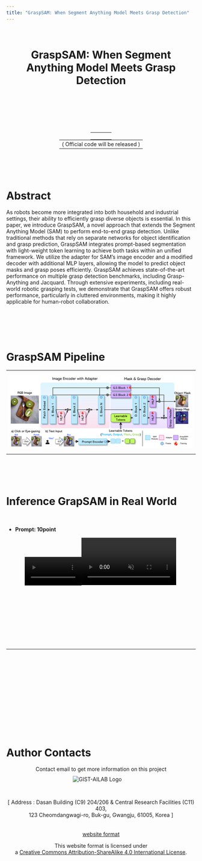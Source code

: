 ```yaml
---
title: "GraspSAM: When Segment Anything Model Meets Grasp Detection"
---
```

<br>
<head>
    <!-- <style>
        figure {
            border: 1px #cccccc solid;
            padding: 4px;
            margin: auto;
        }
        figcaption {
            background-color: black;
            color: white;
            font-style: italic;
            padding: 2px;
            text-align: center;
        }
        /* <figure>
            <img src="pic_trulli.jpg" alt="Trulli" style="width:100%">
            <figcaption>Fig.1 - Trulli, Puglia, Italy</figcaption>
        </figure> */
    </style> -->
    <!-- <style type="text/css">
        .avoid {
            page-break-inside: avoid !important;
            margin: 4px 0 4px 0;  /* to keep the page break from cutting too close to the text in the div */
        }
    </style> -->
    <!-- <img src="./assets/~.png" alt="AILAB GAER Logo" style="float: left; margin: 10px 20px 10px 0px;" width="40%"/> -->
</head>

<center>
    <h1 style="display: block;">
        GraspSAM: When Segment Anything Model Meets Grasp Detection<br>
    </h1>
    <br>
    <!-- published in in 24' IEEE RA-L <br> -->
    <br>
    <!-- Authors ---- ---- ---- ----      ---- ---- ---- ----      ---- ---- ---- ----      ---- ---- ---- ---- -->
    <table style="border: none; display: initial;">
        <!-- <tbody>
            <tr style="border: none;">
                <td style="border: none;"><a href="mailto:sangjun7@gm.gist.ac.kr">Sangjun Noh</a><sup>*</sup></td>
                <td style="border: none;"><a href="mailto:raeyo@gm.gist.ac.kr">Raeyoung Kang</a><sup>*</sup></td>
                <td style="border: none;"><a href="mailto:ailab.ktw@gm.gist.ac.kr">Taewon Kim</a><sup>*</sup></td>
                <td style="border: none;"><a href="mailto:shback@gm.gist.ac.kr">Seunghyeok Back</a></td>
                <td style="border: none;"><a href="mailto:bakseongho@gm.gist.ac.kr">Seongho Bak</a></td>
                <td style="border: none;"><a href="mailto:kyoobinlee@gist.ac.kr">Kyoobin Lee</a><sup>†</sup></td>
            </tr>
        </tbody>
    </table> -->
    <br>
    <!-- <table style="border: none; display: initial;">
        <tbody>
            <tr style="border: none;">
                <td style="border: none;">
                    <sup>†</sup>Corresponding author
                </td>
            </tr>
        </tbody> -->
    </table>
    <br>
    <!-- <table style="border: none; display: initial;">
        <tbody>
            <tr style="border: none;">
                    <sup>1</sup>Gwangju Institute of Science and Technology (GIST)
            </tr>
        </tbody>
    </table> -->
    <br>
    <br>
    <!-- Links ---- ---- ---- ----      ---- ---- ---- ----      ---- ---- ---- ----      ---- ---- ---- ---- -->
    <table style="border: none; display: initial;">
        <tbody>
            <tr style="border: none;">
                <td style="border: none;">
                    <!-- <a href="https://ieeexplore.ieee.org/document/10417128" style="color: #ffffff"> -->
                        <!-- <div class="link_button"> -->
                            <!-- <i class="bi bi-file-earmark-richtext"></i> Paper -->
                        <!-- </div> -->
                    <!-- </a> -->
                </td>
                <td style="border: none;"></td> <!-- intervals -->
                <td style="border: none;"></td> <!-- intervals -->
                <td style="border: none; display: initial;">
                    <!-- <a href="https://github.com/gist-ailab/uop-net" style="color: #ffffff"> -->
                        <!-- <div class="link_button"> -->
                            <!-- <center> -->
                            <!-- <i class="bi bi-github"></i> Code / Dataset -->
                            <!-- </center> -->
                        <!-- </div> -->
                    <!-- </a> -->
                </td>
            </tr>
        </tbody>
    </table>
    <br>
    <table style="border: none; display: initial;">
        <tbody>
            <tr style="border: none;">
                <td style="border: none;">( Official code will be released )</td>
            </tr>
        </tbody>
    </table>
    <!-- <br> -->
    <!-- <br> -->
    <!-- <br> -->
    <!-- <br> -->
    <!-- PT video ---- ---- ---- ----      ---- ---- ---- ----      ---- ---- ---- ----      ---- ---- ---- ---- -->
    <!-- <video width="75%" controls autoplay muted loop> -->
        <!-- <source src="./assets/20230901_Home-DataGeneration_01.mp4" type="video/mp4">            TODO: add presentation video -->
        <!-- Your browser does not support the video tag. -->
    <!-- </video>  -->
</center>

<br>
<br>
<br>
<br>

<!-- Paper contents ---- ---- ---- ----      ---- ---- ---- ----      ---- ---- ---- ----      ---- ---- ---- ---- -->

# Abstract

  As robots become more integrated into both household and industrial settings, their ability to efficiently grasp diverse objects is essential. In this paper, we introduce GraspSAM, a novel approach that extends the Segment Anything Model (SAM) to perform end-to-end grasp detection. Unlike traditional methods that rely on separate networks for object identification and grasp prediction, GraspSAM integrates prompt-based segmentation with light-weight token learning to achieve both tasks within an unified framework. We utilize the adapter for SAM’s image encoder and a modified decoder with additional MLP layers, allowing the model to predict object masks and grasp poses efficiently. GraspSAM achieves state-of-the-art performance on multiple grasp detection benchmarks, including Grasp-Anything and Jacquard. Through extensive experiments, including real-world robotic grasping tests, we demonstrate that GraspSAM offers robust performance, particularly in cluttered environments, making it highly applicable for human-robot collaboration.


<br>
<br>
<br>
<br>

# GraspSAM Pipeline

<!-- TODO: add image -->

<center>
    <table style="border: none; display: initial;">
        <tbody>
            <tr style="border: none;">
                <td style="border: none;">
                    <img src="./assets/model.png" alt="GraspSAM Pipeline abs" style="margin: 10px 20px 10px 0px;" width="100%"/>
                </td>
                <!-- <td style="border: none;">
                    <img src="./assets/image/uop_pipeline_1.png" alt="UOP Pipeline 1" style="margin: 10px 20px 10px 0px;" width="100%"/>
                </td> -->
                <!-- <td style="border: none;">
                    <img src="./assets/image/uop_pipeline_2.png" alt="UOP Pipeline 2" style="margin: 10px 20px 10px 0px;" width="100%"/>
                </td> -->
            </tr>
        </tbody>
    </table>
</center>

<br>
<br>
<br>
<br>

<!-- # Inference in Real World

<center>
    <video width="75%" autoplay muted loop>
        <source src="./assets/20230901_Home-DataGeneration_02.mp4" type="video/mp4">
        Your browser does not support the video tag.
    </video> 
</center>

<br>
<br>
<br>
<br>

# UOP-Sim Data Test Set Visualize (YCB Objects)

<center>
    <table style="border: none; display: initial;">
        <tbody>
            <tr style="border: none;">
                <td style="border: none;">
                    <img src="./assets/image/dataset_visualize/YCB_Picture1.png" alt="YCB Visualize 1" style="margin: 10px 20px 10px 0px;" width="100%"/>
                </td>
                <td style="border: none;">
                    <img src="./assets/image/dataset_visualize/YCB_Picture2.png" alt="YCB Visualize 2" style="margin: 10px 20px 10px 0px;" width="100%"/>
                </td>
            </tr>
        </tbody>
    </table>
</center>
<br>
<center>
    <table style="border: none; display: initial;">
        <tbody>
            <tr style="border: none;">
                <td style="border: none;">
                    <img src="./assets/image/dataset_visualize/YCB_Picture3.png" alt="YCB Visualize 3" style="margin: 10px 20px 10px 0px;" width="100%"/>
                </td>
                <td style="border: none;">
                    <img src="./assets/image/dataset_visualize/YCB_Picture4.png" alt="YCB Visualize 4" style="margin: 10px 20px 10px 0px;" width="100%"/>
                </td>
            </tr>
        </tbody>
    </table>
</center>
<br>
<center>
    <table style="border: none; display: initial;">
        <tbody>
            <tr style="border: none;">
                <td style="border: none;">
                    <img src="./assets/image/dataset_visualize/YCB_Picture5.png" alt="YCB Visualize 5" style="margin: 10px 20px 10px 0px;" width="100%"/>
                </td>
                <td style="border: none;">
                    <img src="./assets/image/dataset_visualize/YCB_Picture6.png" alt="YCB Visualize 6" style="margin: 10px 20px 10px 0px;" width="100%"/>
                </td>
            </tr>
        </tbody>
    </table>
</center>
<br>
<center>
    <table style="border: none; display: initial;">
        <tbody>
            <tr style="border: none;">
                <td style="border: none;">
                    <img src="./assets/image/dataset_visualize/YCB_Picture7.png" alt="YCB Visualize 7" style="margin: 10px 20px 10px 0px;" width="100%"/>
                </td>
                <td style="border: none;">
                    <img src="./assets/image/dataset_visualize/YCB_Picture8.png" alt="YCB Visualize 8" style="margin: 10px 20px 10px 0px;" width="100%"/>
                </td>
            </tr>
        </tbody>
    </table>
</center>
<br>
<center>
    <table style="border: none; display: initial;">
        <tbody>
            <tr style="border: none;">
                <td style="border: none;">
                    <img src="./assets/image/dataset_visualize/YCB_Picture9.png" alt="YCB Visualize 9" style="margin: 10px 20px 10px 0px;" width="110%"/>
                </td>
                <td style="border: none;">
                    <img src="./assets/image/dataset_visualize/YCB_Picture10.png" alt="YCB Visualize 10" style="margin: 10px 20px 10px 0px;" width="95%"/>
                </td>
            </tr>
        </tbody>
    </table>
</center>
<br> -->

# Inference GrapSAM in Real World

<br>

<!-- ## Prompt: 10point -->
- **Prompt: 10point**


<!-- <center>
    <video width="75%" autoplay muted loop>
        <source src="./assets/20230901_Home-DataGeneration_02.mp4" type="video/mp4">
        Your browser does not support the video tag.
    </video> 
</center> -->
<center>
    <table style="border: none; display: initial;">
        <tbody>
            <tr style="border: none;">
                <!-- <td style="border: none;">
                    <img src="./assets/image/inference_result/1_mustard.png" alt="Inference Result 1" style="margin: 10px 20px 10px 0px;" width="100%"/>
                </td>
                <td style="border: none;">
                    <img src="./assets/image/inference_result/1_mustard.gif" alt="Inference Result 1 gif" style="margin: 10px 20px 10px 0px;" width="100%"/>
                </td> -->
                <video width="30%" autoplay muted loop>
                    <source src="./assets/10point_robot_1.mp4" type="video/mp4">
                    Your browser does not support the video tag.
                </video> 
                <video width="50%" autoplay muted loop>
                    <source src="./assets/10point_screen.mp4" type="video/mp4">
                    Your browser does not support the video tag.
                </video> 
            </tr>
        </tbody>
    </table>
</center>
<br>


<br>
<br>
<br>
<br>

<!-- ## Additional Inference Results

- **Chips can (YCB Object)**

<center>
<img src="./assets/image/additional_result/1_Chips can (YCB Object).png" alt="Additional Result 1" style="margin: 10px 20px 10px 0px;" width="75%"/>
</center>
<br>

- **Soap tray (Novel Household Object)**

<center>
<img src="./assets/image/additional_result/2_Soap tray (Novel Household Object).png" alt="Additional Result 2" style="margin: 10px 20px 10px 0px;" width="75%"/>
</center>
<br>

- **Duct tape (Novel Household Object)**

<center>
<img src="./assets/image/additional_result/3_Duct tape (Novel Household Object).png" alt="Additional Result 3" style="margin: 10px 20px 10px 0px;" width="75%"/>
</center>
<br>

- **Watering can (Novel Household Object)**

<center>
<img src="./assets/image/additional_result/4_Watering can (Novel Household Object).png" alt="Additional Result 4" style="margin: 10px 20px 10px 0px;" width="75%"/>
</center>
<br>

- **Wooden bowl (Novel Household Object)**

<center>
<img src="./assets/image/additional_result/5_Wooden bowl (Novel Household Object).png" alt="Additional Result 5" style="margin: 10px 20px 10px 0px;" width="75%"/>
</center>
<br> -->

<br>
<br>
<br>
<br>
<!-- <hr style="border: solid 1px #c80000;"> -->
<hr style="#c80000;">
<br>
<br>
<br>
<br>

<!-- # Citation

```
@article{noh2023learning,
  title={Learning to Place Unseen Objects Stably using a Large-scale Simulation},
  author={Noh, Sangjun and Kang, Raeyoung and Kim, Taewon and Back, Seunghyeok and Bak, Seongho and Lee, Kyoobin},
  journal={arXiv preprint arXiv:2303.08387},
  year={2023}
}
``` -->

<br>
<br>
<br>
<br>

<!-- # Acknowledgements

  This work was fully supported by the Korea Institute for Advancement of Technology (KIAT) grant funded by the Korea Government (MOTIE) (Project Name: Shared autonomy based on deep reinforcement learning for responding intelligently to unfixed environments such as robotic assembly tasks, Project Number: 20008613).
  This work was also partially supported by the HPC Support project of the Korea Ministry of Science and ICT and NIPA. -->

<br>
<br>
<br>
<br>

# Author Contacts

<center>
Contact email to get more information on this project<br>
<!-- GIST 광주과학기술원 ([gist.ac.kr](https://www.gist.ac.kr/kr/main.html)) | AILAB GIST AILAB  -->
</center>
<center>
<!-- <img src="./assets/~.png" alt="AILAB GAER Logo" style="margin: 10px 20px 10px 0px;" width="40%"/>
<br> -->
<img src="./assets/image/GIST-AILAB.png" alt="GIST-AILAB Logo" style="margin: 10px 20px 10px 0px;" width="40%"/>
<br>
</center>

<br>
<br>

<center>
    [ Address : Dasan Building (C9) 204/206 & Central Research Facilities (C11) 403, <br>
    123 Cheomdangwagi-ro, Buk-gu, Gwangju, 61005, Korea ]
</center>

<br>
<br>

<footer class="footer">
  <div class="container">
    <div class="content has-text-centered">
      <!-- <a class="icon-link"
         href="./static/videos/nerfies_paper.pdf">
        <i class="fas fa-file-pdf"></i>
      </a> -->
      <center>
        <a class="icon-link" href="https://github.com/keunhong" class="external-link" disabled>website format
            <i class="fab fa-github"></i>
        </a>
      </center>
    </div>
    <div class="columns is-centered">
      <div class="column is-8">
        <div class="content">
          <center>
          <p>
            This website format is licensed under <br>
            a <a rel="license" href="http://creativecommons.org/licenses/by-sa/4.0/">Creative Commons Attribution-ShareAlike 4.0 International License</a>.
          </p>
          </center>
          <!-- <p>
            This means you are free to borrow the <a
              href="https://github.com/nerfies/nerfies.github.io">source code</a> of this website,
            we just ask that you link back to this page in the footer.
            Please remember to remove the analytics code included in the header of the website which
            you do not want on your website.
          </p> -->
        </div>
      </div>
    </div>
  </div>
</footer>
